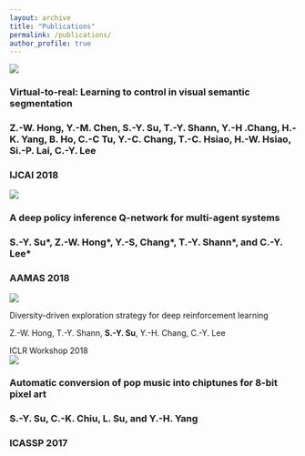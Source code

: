 ```yaml
---
layout: archive
title: "Publications"
permalink: /publications/
author_profile: true
---
```

<div class="pub-container">
    <div class="pub-thumb"><img src="https://lemonatsu.github.io/images/bio-photo.jpg"></div>
    <div class="pub-content">
        <h3 class="pub-title">Virtual-to-real: Learning to control in visual semantic segmentation</h3>
        <h3 class="pub-author">Z.-W. Hong, Y.-M. Chen, <b>S.-Y. Su</b>, T.-Y. Shann, Y.-H .Chang, H.-K. Yang, B. Ho, C.-C Tu, Y.-C. Chang, T.-C. Hsiao, H.-W. Hsiao, Si.-P. Lai, C.-Y. Lee</h3>
        <h3 class="pub-conf">IJCAI 2018</h3>
    </div>
</div>
<div class="pub-container">
    <div class="pub-thumb"><img src="https://lemonatsu.github.io/images/bio-photo.jpg"></div>
    <div class="pub-content">
        <h3 class="pub-title">A deep policy inference Q-network for multi-agent systems</h3>
        <h3 class="pub-author"><b>S.-Y. Su</b>*, Z.-W. Hong*, Y.-S, Chang*, T.-Y. Shann*, and C.-Y. Lee*</h3>
        <h3 class="pub-conf">AAMAS 2018</h3>
    </div>
</div>
<div class="pub-container">
    <div class="pub-thumb"><img src="https://lemonatsu.github.io/images/bio-photo.jpg"></div>
    <div class="pub-content">
            <p class="pub-title">Diversity-driven exploration strategy for deep reinforcement learning</a></p>
            <p class="pub-author">Z.-W. Hong, T.-Y. Shann, <b>S.-Y. Su</b>, Y.-H. Chang, C.-Y. Lee</a></p>
            <a class="pub-conf">ICLR Workshop 2018</a>
    </div>
</div>
<div class="pub-container">
    <div class="pub-thumb"><img src="https://lemonatsu.github.io/images/bio-photo.jpg"></div>
    <div class="pub-content">
        <h3 class="pub-title">Automatic conversion of pop music into chiptunes for 8-bit pixel art</h3>
        <h3 class="pub-author"><b>S.-Y. Su</b>, C.-K. Chiu, L. Su, and Y.-H. Yang</h3>
        <h3 class="pub-conf">ICASSP 2017</h3>
    </div>
</div>
